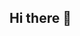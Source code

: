 ## Hi there 👋

<!--
**muhrauf12/muhrauf12** is a ✨ _special_ ✨ repository because its `README.md` (this file) appears on your GitHub profile.

## 💫 About Me:
## Welcome to my GitHub profile! I'm a student studying computer science and finance at the University of Michigan -- I enjoy learning about new technologies and working on interesting ## ideas.

💻 Tech Stack:
C C# C++ CSS3 HTML5 Java JavaScript Python R React NPM Firebase Figma Pandas NumPy PyTorch

Here are some ideas to get you started:

- 🔭 I’m currently working on ...
- 🌱 I’m currently learning ...
- 👯 I’m looking to collaborate on ...
- 🤔 I’m looking for help with ...
- 💬 Ask me about ...
- 📫 How to reach me: ...
- 😄 Pronouns: ...
- ⚡ Fun fact: ...
-->
